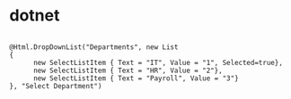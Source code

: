 # dotnet

<code>
@Html.DropDownList("Departments", new List<SelectListItem>
{ 
      new SelectListItem { Text = "IT", Value = "1", Selected=true},
      new SelectListItem { Text = "HR", Value = "2"},
      new SelectListItem { Text = "Payroll", Value = "3"}
}, "Select Department") 
</code>
